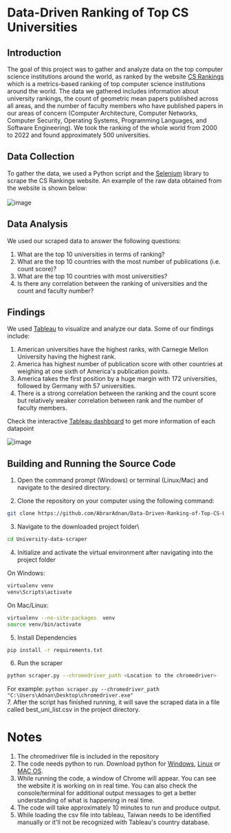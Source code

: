 # Data-Driven Ranking of Top CS Universities

## Introduction
The goal of this project was to gather and analyze data on the top computer science institutions around the world, as ranked by the website [CS Rankings](https://csrankings.org/#/index?all&world) which is a metrics-based ranking of top computer science institutions around the world. The data we gathered includes information about university rankings, the count of geometric mean papers published across all areas, and the number of faculty members who have published papers in our areas of concern (Computer Architecture, Computer Networks, Computer Security, Operating Systems, Programming Languages, and Software Engineering). We took the ranking of the whole world from 2000 to 2022 and found approximately 500 universities.

## Data Collection
To gather the data, we used a Python script and the [Selenium](https://selenium-python.readthedocs.io/) library to scrape the CS Rankings website. An example of the raw data obtained from the website is shown below:
<br><br>
![image](https://user-images.githubusercontent.com/52294804/209989670-7b18be8a-5922-4c5d-bcb5-04109728c44a.png)
<br>

## Data Analysis
We used our scraped data to answer the following questions:

1. What are the top 10 universities in terms of ranking?
2. What are the top 10 countries with the most number of publications (i.e. count score)?
3. What are the top 10 countries with most universities?
4. Is there any correlation between the ranking of universities and the count and faculty number?

## Findings
We used [Tableau](https://public.tableau.com/app/profile/abrar.faiaz.adnan/viz/CSrankingsdemoproject/Dashboard1?publish=yes) to visualize and analyze our data. Some of our findings include:
1. American universities have the highest ranks, with Carnegie Mellon University having the highest rank.
2. America has highest number of publication score with other countries at weighing at one sixth of America's publication points.
3. America takes the first position by a huge margin with 172 universities, followed by Germany with 57 universities.
4. There is a strong correlation between the ranking and the count score but relatively weaker correlation between rank and the number of faculty members.

Check the interactive [Tableau dashboard](https://public.tableau.com/app/profile/abrar.faiaz.adnan/viz/CSrankingsdemoproject/Dashboard1?publish=yes) to get more information of each datapoint

![image](https://user-images.githubusercontent.com/52294804/210097706-6a95e8ec-61d4-4d91-ad24-d11d5f7bb02a.png)

## Building and Running the Source Code


1. Open the command prompt (Windows) or terminal (Linux/Mac) and navigate to the desired directory.

2. Clone the repository on your computer using the following command:
```bash
git clone https://github.com/AbrarAdnan/Data-Driven-Ranking-of-Top-CS-Universities.git
```

3. Navigate to the downloaded project folder\
```bash
cd University-data-scraper
```
4. Initialize and activate the virtual environment after navigating into the project folder

On Windows:
```bash
virtualenv venv
venv\Scripts\activate
```
On Mac/Linux:
```bash
virtualenv --no-site-packages  venv
source venv/bin/activate
```
5. Install Dependencies
```bash
pip install -r requirements.txt
```
   
6. Run the scraper
```bash
python scraper.py --chromedriver_path <Location to the chromedriver>
```
For example: `python scraper.py --chromedriver_path "C:\Users\Adnan\Desktop\chromedriver.exe"`
<br>
7. After the script has finished running, it will save the scraped data in a file called best_uni_list.csv in the project directory.

# Notes
1. The chromedriver file is included in the repository
2. The code needs python to run. Download python for [Windows](https://www.python.org/ftp/python/3.11.0/python-3.11.0-amd64.exe), [Linux](https://www.python.org/ftp/python/3.11.0/Python-3.11.0.tgz) or [MAC OS](https://www.python.org/ftp/python/3.11.0/python-3.11.0-macos11.pkg).
3. While running the code, a window of Chrome will appear. You can see the website it is working on in real time. You can also check the console/terminal for additional output messages to get a better understanding of what is happening in real time.
4. The code will take approximately 10 minutes to run and produce output.
5. While loading the csv file into tableau, Taiwan needs to be identified manually or it'll not be recognized with Tableau's country database.
